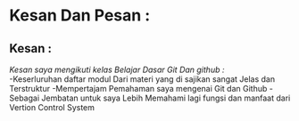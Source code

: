 Kesan Dan Pesan :
==
Kesan :
--
<i>Kesan saya mengikuti kelas Belajar Dasar Git Dan github :</i><br>
-Keserluruhan daftar modul Dari materi yang di sajikan sangat Jelas dan Terstruktur 
-Mempertajam Pemahaman saya mengenai Git dan Github
-Sebagai Jembatan untuk saya Lebih Memahami lagi fungsi dan manfaat dari Vertion Control System

